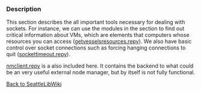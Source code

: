 ### Description

This section describes the all important tools necessary for dealing with sockets. For instance, we can use the modules in the section to find out critical information about VMs, which are elements that computers whose resources you can access ([getvesselsresources.repy](getvesselsresources.repy.md)). We also have basic control over socket connections such as forcing hanging connections to quit ([sockettimeout.repy](sockettimeout.repy.md)). 

[nmclient.repy](nmclient.repy.md) is a also included here. It contains the backend to what could be an very useful external node manager, but by itself is not fully functional.

[Back to SeattleLibWiki](../)
